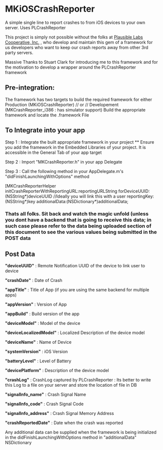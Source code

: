 # MKiOSCrashReporter

A simple single line to report crashes to from iOS devices to your own server. Uses PLCrashReporter

This project is simply not possible without the folks at  [Plausible Labs Cooperative, Inc.](http://www.plausible.coop/) , who develop and maintain this gem of a framework for us developers who want to keep our crash reports away from other 3rd party servers.

Massive Thanks to Stuart Clark for introducing me to this framework and for the motivation to develop a wrapper around the PLCrashReporter framework
 
## Pre-integration:
 
 The framework has two targets to build the required framework for either 
    Production (MKiOSCrashReporter)  // or // Developement (MKCrashReporter_i386 : has simulator support)
 Build the appropriate framework and locate the .framework File
 
## To Integrate into your app
 
 Step 1 : Integrate the built appropriate framework in your project 
    ** Ensure you add the framework in the Embedded Libraries of your project. It is accessible in the General Tab of your app target
 
 Step 2 : Import "MKCrashReporter.h" in your app Delegate
 
 Step 3 : Call the following method in your AppDelegate.m's "didFinishLaunchingWithOptions" method
 
 [MKCrashReporterHelper  initCrashReporterWithReportingURL:reportingURLString
 forDeviceUUID:(NSString*)deviceUUID //Ideally you will link this with a user
 reportingKey:(NSString*)key
 additionalData:(NSDictionary*)additionalData;
 
### Thats all folks. Sit back and watch the magic unfold (unless you dont have a backend that is going to receive this data; in such case please refer to the data being uploaded section of this document to see the various values being submitted in the POST data
 

 
## Post Data
 
  **"deviceUUID"**               : Remote Notification UUID of the device to link user to device  
  
  **"crashDate"**                : Date of Crash  
  
  **"appTitle"**                 : Title of App (if you are using the same backend for multiple apps)
  
  **"appVersion"**               : Version of App
  
  **"appBuild"**                 : Build version of the app
  
  **"deviceModel"**              : Model of the device
  
  **"deviceLocalizedModel"**     : Localized Description of the device model
  
  **"deviceName"**               : Name of Device
  
  **"systemVersion"**            : iOS Version
  
  **"batteryLevel"**             : Level of Battery
  
  **"devicePlatform"**           : Description of the device model
  
  **"crashLog"**                 : CrashLog captured by PLCrashReporter : Its better to write this Log to a file on your server and store the location of file in DB
  
  **"signalInfo_name"**          : Crash Signal Name
  
  **"signalInfo_code"**          : Crash Signal Code
  
  **"signalInfo_address"**       : Crash Signal Memory Address
  
  **"crashReportedDate"**        : Date when the crash was reported
  
 
  Any additional data can be supplied when the framework is being initialized in the didFinishLaunchingWithOptions method in 
 "additionalData" NSDictionary

